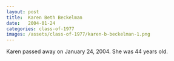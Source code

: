 ```yaml
---
layout: post
title:  Karen Beth Beckelman
date:   2004-01-24
categories: class-of-1977
images: /assets/class-of-1977/karen-b-beckelman-1.png
---
```

Karen passed away on January 24, 2004. She was 44 years old.

